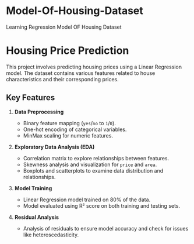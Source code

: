 # Model-Of-Housing-Dataset
Learning Regression Model OF Housing Dataset

# Housing Price Prediction

This project involves predicting housing prices using a Linear Regression model. The dataset contains various features related to house characteristics and their corresponding prices.

## Key Features

1. **Data Preprocessing**
   - Binary feature mapping (`yes`/`no` to `1`/`0`).
   - One-hot encoding of categorical variables.
   - MinMax scaling for numeric features.

2. **Exploratory Data Analysis (EDA)**
   - Correlation matrix to explore relationships between features.
   - Skewness analysis and visualization for `price` and `area`.
   - Boxplots and scatterplots to examine data distribution and relationships.

3. **Model Training**
   - Linear Regression model trained on 80% of the data.
   - Model evaluated using R² score on both training and testing sets.

4. **Residual Analysis**
   - Analysis of residuals to ensure model accuracy and check for issues like heteroscedasticity.





